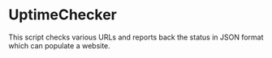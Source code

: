 # UptimeChecker
This script checks various URLs and reports back the status in JSON format which can populate a website.
